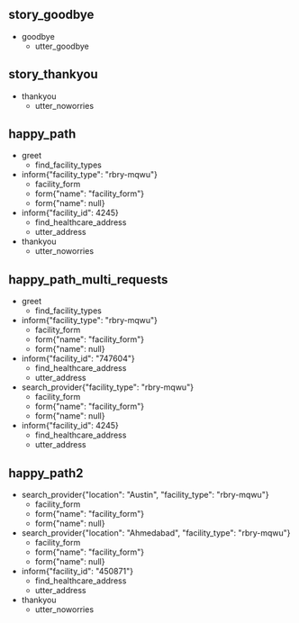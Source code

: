 ## story_goodbye
* goodbye
    - utter_goodbye

## story_thankyou
* thankyou
    - utter_noworries

## happy_path
* greet
    - find_facility_types
* inform{"facility_type": "rbry-mqwu"}    
    - facility_form
    - form{"name": "facility_form"}
    - form{"name": null}
* inform{"facility_id": 4245}
    - find_healthcare_address
    - utter_address
* thankyou
    - utter_noworries

## happy_path_multi_requests
* greet
    - find_facility_types
* inform{"facility_type": "rbry-mqwu"}
    - facility_form
    - form{"name": "facility_form"}
    - form{"name": null}
* inform{"facility_id": "747604"}
    - find_healthcare_address
    - utter_address
* search_provider{"facility_type": "rbry-mqwu"}
    - facility_form
    - form{"name": "facility_form"}
    - form{"name": null}
* inform{"facility_id": 4245}   
    - find_healthcare_address
    - utter_address


## happy_path2
* search_provider{"location": "Austin", "facility_type": "rbry-mqwu"}
    - facility_form
    - form{"name": "facility_form"}
    - form{"name": null}
* search_provider{"location": "Ahmedabad", "facility_type": "rbry-mqwu"}
    - facility_form
    - form{"name": "facility_form"}
    - form{"name": null}
* inform{"facility_id": "450871"}
    - find_healthcare_address
    - utter_address
* thankyou
    - utter_noworries
